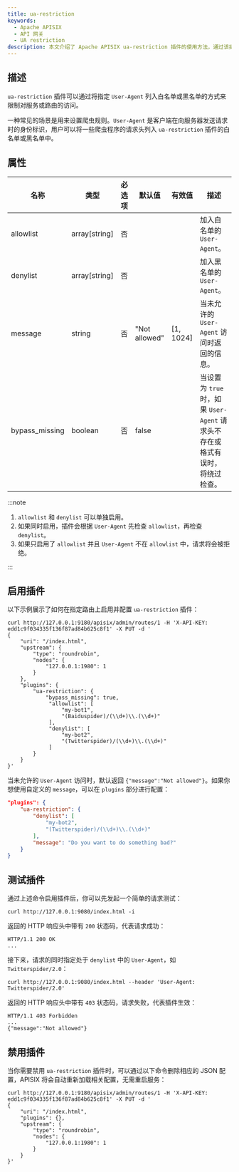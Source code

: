 ```yaml
---
title: ua-restriction
keywords:
  - Apache APISIX
  - API 网关
  - UA restriction
description: 本文介绍了 Apache APISIX ua-restriction 插件的使用方法，通过该插件可以将指定的 User-Agent 列入白名单或黑名单来限制对服务或路由的访问。
---
```


<!--
#
# Licensed to the Apache Software Foundation (ASF) under one or more
# contributor license agreements.  See the NOTICE file distributed with
# this work for additional information regarding copyright ownership.
# The ASF licenses this file to You under the Apache License, Version 2.0
# (the "License"); you may not use this file except in compliance with
# the License.  You may obtain a copy of the License at
#
#     http://www.apache.org/licenses/LICENSE-2.0
#
# Unless required by applicable law or agreed to in writing, software
# distributed under the License is distributed on an "AS IS" BASIS,
# WITHOUT WARRANTIES OR CONDITIONS OF ANY KIND, either express or implied.
# See the License for the specific language governing permissions and
# limitations under the License.
#
-->

## 描述

`ua-restriction` 插件可以通过将指定 `User-Agent` 列入白名单或黑名单的方式来限制对服务或路由的访问。

一种常见的场景是用来设置爬虫规则。`User-Agent` 是客户端在向服务器发送请求时的身份标识，用户可以将一些爬虫程序的请求头列入 `ua-restriction` 插件的白名单或黑名单中。

## 属性

| 名称    | 类型          | 必选项 | 默认值 | 有效值 | 描述                             |
| --------- | ------------- | ------ | ------ | ------ | -------------------------------- |
| allowlist | array[string] | 否   |        |        | 加入白名单的 `User-Agent`。 |
| denylist  | array[string] | 否   |        |        | 加入黑名单的 `User-Agent`。 |
| message | string  | 否   | "Not allowed" | [1, 1024] | 当未允许的 `User-Agent` 访问时返回的信息。 |
| bypass_missing | boolean       | 否    | false   |       | 当设置为 `true` 时，如果 `User-Agent` 请求头不存在或格式有误时，将绕过检查。 |

:::note

1. `allowlist` 和 `denylist` 可以单独启用。
2. 如果同时启用，插件会根据 `User-Agent` 先检查 `allowlist`，再检查 `denylist`。
3. 如果只启用了 `allowlist` 并且 `User-Agent` 不在 `allowlist` 中，请求将会被拒绝。

:::

## 启用插件

以下示例展示了如何在指定路由上启用并配置 `ua-restriction` 插件：

```shell
curl http://127.0.0.1:9180/apisix/admin/routes/1 -H 'X-API-KEY: edd1c9f034335f136f87ad84b625c8f1' -X PUT -d '
{
    "uri": "/index.html",
    "upstream": {
        "type": "roundrobin",
        "nodes": {
            "127.0.0.1:1980": 1
        }
    },
    "plugins": {
        "ua-restriction": {
            "bypass_missing": true,
             "allowlist": [
                 "my-bot1",
                 "(Baiduspider)/(\\d+)\\.(\\d+)"
             ],
             "denylist": [
                 "my-bot2",
                 "(Twitterspider)/(\\d+)\\.(\\d+)"
             ]
        }
    }
}'
```

当未允许的 `User-Agent` 访问时，默认返回 `{"message":"Not allowed"}`。如果你想使用自定义的 `message`，可以在 `plugins` 部分进行配置：

```json
"plugins": {
    "ua-restriction": {
        "denylist": [
            "my-bot2",
            "(Twitterspider)/(\\d+)\\.(\\d+)"
        ],
        "message": "Do you want to do something bad?"
    }
}
```

## 测试插件

通过上述命令启用插件后，你可以先发起一个简单的请求测试：

```shell
curl http://127.0.0.1:9080/index.html -i
```

返回的 HTTP 响应头中带有 `200` 状态码，代表请求成功：

```shell
HTTP/1.1 200 OK
...
```

接下来，请求的同时指定处于 `denylist` 中的 `User-Agent`，如 `Twitterspider/2.0`：

```shell
curl http://127.0.0.1:9080/index.html --header 'User-Agent: Twitterspider/2.0'
```

返回的 HTTP 响应头中带有 `403` 状态码，请求失败，代表插件生效：

```shell
HTTP/1.1 403 Forbidden
...
{"message":"Not allowed"}
```

## 禁用插件

当你需要禁用 `ua-restriction` 插件时，可以通过以下命令删除相应的 JSON 配置，APISIX 将会自动重新加载相关配置，无需重启服务：

```shell
curl http://127.0.0.1:9180/apisix/admin/routes/1 -H 'X-API-KEY: edd1c9f034335f136f87ad84b625c8f1' -X PUT -d '
{
    "uri": "/index.html",
    "plugins": {},
    "upstream": {
        "type": "roundrobin",
        "nodes": {
            "127.0.0.1:1980": 1
        }
    }
}'
```
